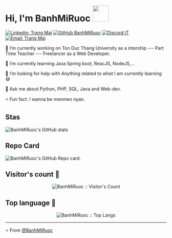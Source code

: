 # Hi, I'm BanhMiRuoc  <img src="https://media.giphy.com/media/mGcNjsfWAjY5AEZNw6/giphy.gif" width="50">

[![Linkedin: Trang Mai](https://img.shields.io/badge/-trangmai-blue?style=flat-square&logo=Linkedin&logoColor=white&link=https://www.linkedin.com/in/trang-mai-465930314/)](https://www.linkedin.com/in/trang-mai-465930314/)
[![GitHub BanhMiRuoc](https://img.shields.io/github/followers/BanhMiRuoc?label=follow&style=social)](https://github.com/BanhMiRuoc)
[![Discord IT](https://img.shields.io/discord/1021058213271060550
)](https://discord.com/channels/1021058213271060550/1022517117603557477)
[![Email: Trang Mai](https://img.shields.io/badge/Gmail-D14836?style=for-the-badge&logo=gmail&logoColor=white)](traang180204@gmail.com)
<!--
**BanhMiRuoc/BanhMiRuoc** is a ✨ _special_ ✨ repository because its `README.md` (this file) appears on your GitHub profile.

Here are some ideas to get you started:
redicom as a Senior Software Developer --- UAdeC as a Part Time Teacher",
-->
🔭 I’m currently working on Ton Duc Thang University as a intership --- Part Time Teacher --- Freelancer as a Web Developer.

🌱 I’m currently learning Java Spring boot, ReacJS, NodeJS,...

🤔 I’m looking for help with Anything related to what I am currently learning 😅

💬 Ask me about Python, PHP, SQL, Java and Web-dev.

⚡ Fun fact: I wanna be meomeo nyan.

## Stas
![BanhMiRuoc's GitHub stats](https://github-readme-stats.vercel.app/api?username=BanhMiRuoc&theme=cobalt&show_icons=true)

## Repo Card

![BanhMiRuoc's GitHub Repo card](https://github-readme-stats.vercel.app/api?username=BanhMiRuoc&show_icons=true&hide=contribs,prs&cache_seconds=86400&theme=cobalt).

## Visitor's count 👀

<p align="center"><img src="https://profile-counter.glitch.me/{BanhMiRuoc}/count.svg" alt="BanhMiRuoc :: Visitor's Count" /></p>

## Top language 🏅

<p align="center"><img src="https://github-readme-stats.vercel.app/api/top-langs/?username=BanhMiRuoc&langs_count=10&theme=tokyonight&layout=compact" alt="BanhMiRuoc :: Top Langs" /></p>

---

⭐️ From [@BanhMiRuoc](https://github.com/BanhMiRuoc)
